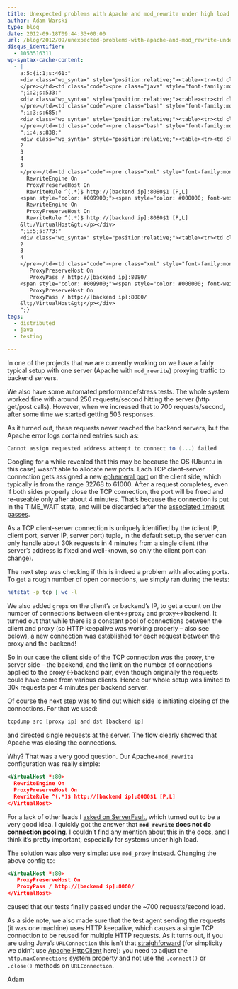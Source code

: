 ```yaml
---
title: Unexpected problems with Apache and mod_rewrite under high load
author: Adam Warski
type: blog
date: 2012-09-18T09:44:33+00:00
url: /blog/2012/09/unexpected-problems-with-apache-and-mod_rewrite-under-high-load/
disqus_identifier:
  - 1053516311
wp-syntax-cache-content:
  - |
    a:5:{i:1;s:461:"
    <div class="wp_syntax" style="position:relative;"><table><tr><td class="line_numbers"><pre>1
    </pre></td><td class="code"><pre class="java" style="font-family:monospace;">Cannot assign requested address attempt to connect to <span style="color: #009900;">&#40;</span>...<span style="color: #009900;">&#41;</span> failed</pre></td></tr></table><p class="theCode" style="display:none;">Cannot assign requested address attempt to connect to (...) failed</p></div>
    ";i:2;s:533:"
    <div class="wp_syntax" style="position:relative;"><table><tr><td class="line_numbers"><pre>1
    </pre></td><td class="code"><pre class="bash" style="font-family:monospace;"><span style="color: #c20cb9; font-weight: bold;">netstat</span> <span style="color: #660033;">-p</span> tcp <span style="color: #000000; font-weight: bold;">|</span> <span style="color: #c20cb9; font-weight: bold;">wc</span> <span style="color: #660033;">-l</span></pre></td></tr></table><p class="theCode" style="display:none;">netstat -p tcp | wc -l</p></div>
    ";i:3;s:685:"
    <div class="wp_syntax" style="position:relative;"><table><tr><td class="line_numbers"><pre>1
    </pre></td><td class="code"><pre class="bash" style="font-family:monospace;">tcpdump src <span style="color: #7a0874; font-weight: bold;">&#91;</span>proxy <span style="color: #c20cb9; font-weight: bold;">ip</span><span style="color: #7a0874; font-weight: bold;">&#93;</span> and dst <span style="color: #7a0874; font-weight: bold;">&#91;</span>backend <span style="color: #c20cb9; font-weight: bold;">ip</span><span style="color: #7a0874; font-weight: bold;">&#93;</span></pre></td></tr></table><p class="theCode" style="display:none;">tcpdump src [proxy ip] and dst [backend ip]</p></div>
    ";i:4;s:838:"
    <div class="wp_syntax" style="position:relative;"><table><tr><td class="line_numbers"><pre>1
    2
    3
    4
    5
    </pre></td><td class="code"><pre class="xml" style="font-family:monospace;"><span style="color: #009900;"><span style="color: #000000; font-weight: bold;">&lt;VirtualHost</span> *:80<span style="color: #000000; font-weight: bold;">&gt;</span></span>
      RewriteEngine On
      ProxyPreserveHost On
      RewriteRule ^(.*)$ http://[backend ip]:8080$1 [P,L]
    <span style="color: #009900;"><span style="color: #000000; font-weight: bold;">&lt;/VirtualHost<span style="color: #000000; font-weight: bold;">&gt;</span></span></span></pre></td></tr></table><p class="theCode" style="display:none;">&lt;VirtualHost *:80&gt;
      RewriteEngine On
      ProxyPreserveHost On
      RewriteRule ^(.*)$ http://[backend ip]:8080$1 [P,L]
    &lt;/VirtualHost&gt;</p></div>
    ";i:5;s:773:"
    <div class="wp_syntax" style="position:relative;"><table><tr><td class="line_numbers"><pre>1
    2
    3
    4
    </pre></td><td class="code"><pre class="xml" style="font-family:monospace;"><span style="color: #009900;"><span style="color: #000000; font-weight: bold;">&lt;VirtualHost</span> *:80<span style="color: #000000; font-weight: bold;">&gt;</span></span>
       ProxyPreserveHost On
       ProxyPass / http://[backend ip]:8080/
    <span style="color: #009900;"><span style="color: #000000; font-weight: bold;">&lt;/VirtualHost<span style="color: #000000; font-weight: bold;">&gt;</span></span></span></pre></td></tr></table><p class="theCode" style="display:none;">&lt;VirtualHost *:80&gt;
       ProxyPreserveHost On
       ProxyPass / http://[backend ip]:8080/
    &lt;/VirtualHost&gt;</p></div>
    ";}
tags:
  - distributed
  - java
  - testing

---
```

In one of the projects that we are currently working on we have a fairly typical setup with one server (Apache with `mod_rewrite`) proxying traffic to backend servers.

We also have some automated performance/stress tests. The whole system worked fine with around 250 requests/second hitting the server (http get/post calls). However, when we increased that to 700 requests/second, after some time we started getting 503 responses.

As it turned out, these requests never reached the backend servers, but the Apache error logs contained entries such as:
```java
Cannot assign requested address attempt to connect to (...) failed
```

Googling for a while revealed that this may be because the OS (Ubuntu in this case) wasn&#8217;t able to allocate new ports. Each TCP client-server connection gets assigned a new [ephemeral port][1] on the client side, which typically is from the range 32768 to 61000. After a request completes, even if both sides properly close the TCP connection, the port will be freed and re-useable only after about 4 minutes. That&#8217;s because the connection is put in the TIME_WAIT state, and will be discarded after the [associated timeout passes][2]. 

As a TCP client-server connection is uniquely identified by the (client IP, client port, server IP, server port) tuple, in the default setup, the server can only handle about 30k requests in 4 minutes from a single client (the server&#8217;s address is fixed and well-known, so only the client port can change).

The next step was checking if this is indeed a problem with allocating ports. To get a rough number of open connections, we simply ran during the tests:
```bash
netstat -p tcp | wc -l
```

We also added `grep`s on the client&#8217;s or backend&#8217;s IP, to get a count on the number of connections between client<->proxy and proxy<->backend. It turned out that while there is a constant pool of connections between the client and proxy (so HTTP keepalive was working properly &#8211; also see below), a new connection was established for each request between the proxy and the backend! 

So in our case the client side of the TCP connection was the proxy, the server side &#8211; the backend, and the limit on the number of connections applied to the proxy<->backend pair, even though originally the requests could have come from various clients. Hence our whole setup was limited to 30k requests per 4 minutes per backend server.

Of course the next step was to find out which side is initiating closing of the connections. For that we used:
```bash
tcpdump src [proxy ip] and dst [backend ip]
```

and directed single requests at the server. The flow clearly showed that Apache was closing the connections.

Why? That was a very good question. Our Apache+`mod_rewrite` configuration was really simple:
```xml
<VirtualHost *:80>
  RewriteEngine On
  ProxyPreserveHost On
  RewriteRule ^(.*)$ http://[backend ip]:8080$1 [P,L]
</VirtualHost>
```

For a lack of other leads I [asked on ServerFault][3], which turned out to be a very good idea. I quickly got the answer that **`mod_rewrite` does not do connection pooling**. I couldn&#8217;t find any mention about this in the docs, and I think it&#8217;s pretty important, especially for systems under high load.

The solution was also very simple: use `mod_proxy` instead. Changing the above config to:
```xml
<VirtualHost *:80>
   ProxyPreserveHost On
   ProxyPass / http://[backend ip]:8080/
</VirtualHost>
```

caused that our tests finally passed under the ~700 requests/second load.

As a side note, we also made sure that the test agent sending the requests (it was one machine) uses HTTP keepalive, which causes a single TCP connection to be reused for multiple HTTP requests. As it turns out, if you are using Java&#8217;s `URLConnection` this isn&#8217;t that [straighforward][4] (for simplicity we didn&#8217;t use [Apache HttpClient][5] here): you need to adjust the `http.maxConnections` system property and not use the `.connect()` or `.close()` methods on `URLConnection`. 

Adam

 [1]: http://www.ncftp.com/ncftpd//doc/misc/ephemeral_ports.html
 [2]: http://blog.davidvassallo.me/2010/07/13/time_wait-and-port-reuse/
 [3]: http://serverfault.com/questions/423821/mod-rewriteproxy-closes-connections-to-backend-keepalive
 [4]: http://stackoverflow.com/questions/1936872/how-to-keep-multiple-java-httpconnections-open-to-same-destination
 [5]: http://hc.apache.org/
